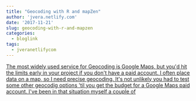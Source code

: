 ```yaml
---
title: "Geocoding with R and mapZen"
author: 'jvera.netlify.com'
date: '2017-11-21'
slug: geocoding-with-r-and-mapzen
categories:
  - bloglink
tags:
  - jveranetlifycom
---
```


[The most widely used service for Geocoding is Google Maps, but you'd hit the limits early in your project if you don't have a paid account. I often place data on a map, so I need precise geocoding. It's not unlikely you had to test some other geocodig options 'til you get the budget for a Google Maps paid account. I've been in that situation myself a couple of<i class="fas fa-external-link-alt"></i>](http://jvera.netlify.com/post/2017/11/21/geocoding-with-r-and-mapzen/)

